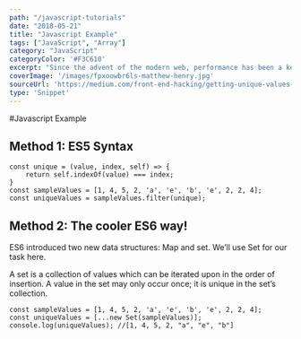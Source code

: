 ```yaml
---
path: "/javascript-tutorials"
date: "2018-05-21"
title: "Javascript Example"
tags: ["JavaScript", "Array"]
category: "JavaScript"
categoryColor: '#F3C610'
excerpt: "Since the advent of the modern web, performance has been a key consideration when designing a website or a web app. When a website requires no server interaction whatsoever, what is hosted on the web is served to a user as is, this is referred to as a static site."
coverImage: '/images/fpxoowbr6ls-matthew-henry.jpg'
sourceUrl: 'https://medium.com/front-end-hacking/getting-unique-values-in-javascript-arrays-17063080f836'
type: 'Snippet'
---
```


#Javascript Example


## Method 1: ES5 Syntax

    const unique = (value, index, self) => {
        return self.indexOf(value) === index;
    }
    const sampleValues = [1, 4, 5, 2, 'a', 'e', 'b', 'e', 2, 2, 4];
    const uniqueValues = sampleValues.filter(unique);

## Method 2: The cooler ES6 way!

ES6 introduced two new data structures: Map and set. We’ll use Set for our task here.

A set is a collection of values which can be iterated upon in the order of insertion. A value in the set may only occur once; it is unique in the set’s collection.

    const sampleValues = [1, 4, 5, 2, 'a', 'e', 'b', 'e', 2, 2, 4];
    const uniqueValues = [...new Set(sampleValues)];
    console.log(uniqueValues); //[1, 4, 5, 2, "a", "e", "b"]
